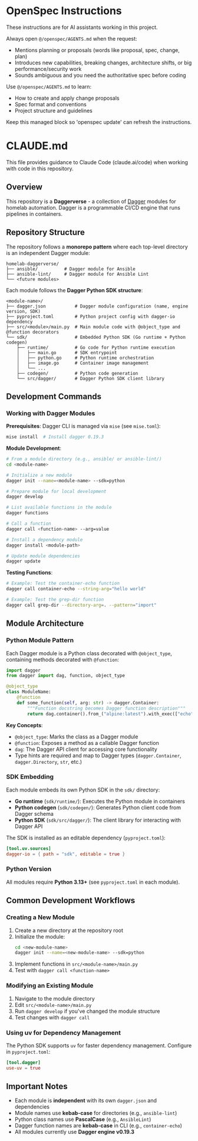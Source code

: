 <!-- OPENSPEC:START -->
# OpenSpec Instructions

These instructions are for AI assistants working in this project.

Always open `@/openspec/AGENTS.md` when the request:
- Mentions planning or proposals (words like proposal, spec, change, plan)
- Introduces new capabilities, breaking changes, architecture shifts, or big performance/security work
- Sounds ambiguous and you need the authoritative spec before coding

Use `@/openspec/AGENTS.md` to learn:
- How to create and apply change proposals
- Spec format and conventions
- Project structure and guidelines

Keep this managed block so 'openspec update' can refresh the instructions.

<!-- OPENSPEC:END -->

# CLAUDE.md

This file provides guidance to Claude Code (claude.ai/code) when working with code in this repository.

## Overview

This repository is a **Daggerverse** - a collection of [Dagger](https://dagger.io) modules for homelab automation. Dagger is a programmable CI/CD engine that runs pipelines in containers.

## Repository Structure

The repository follows a **monorepo pattern** where each top-level directory is an independent Dagger module:

```
homelab-daggerverse/
├── ansible/          # Dagger module for Ansible
├── ansible-lint/     # Dagger module for Ansible Lint
└── <future modules>
```

Each module follows the **Dagger Python SDK structure**:

```
<module-name>/
├── dagger.json           # Dagger module configuration (name, engine version, SDK)
├── pyproject.toml        # Python project config with dagger-io dependency
├── src/<module>/main.py  # Main module code with @object_type and @function decorators
└── sdk/                  # Embedded Python SDK (Go runtime + Python codegen)
    ├── runtime/          # Go code for Python runtime execution
    │   ├── main.go       # SDK entrypoint
    │   ├── python.go     # Python runtime orchestration
    │   ├── image.go      # Container image management
    │   └── ...
    ├── codegen/          # Python code generation
    └── src/dagger/       # Dagger Python SDK client library
```

## Development Commands

### Working with Dagger Modules

**Prerequisites**: Dagger CLI is managed via `mise` (see `mise.toml`):
```bash
mise install  # Install dagger 0.19.3
```

**Module Development**:
```bash
# From a module directory (e.g., ansible/ or ansible-lint/)
cd <module-name>

# Initialize a new module
dagger init --name=<module-name> --sdk=python

# Prepare module for local development
dagger develop

# List available functions in the module
dagger functions

# Call a function
dagger call <function-name> --arg=value

# Install a dependency module
dagger install <module-path>

# Update module dependencies
dagger update
```

**Testing Functions**:
```bash
# Example: Test the container-echo function
dagger call container-echo --string-arg="hello world"

# Example: Test the grep-dir function
dagger call grep-dir --directory-arg=. --pattern="import"
```

## Module Architecture

### Python Module Pattern

Each Dagger module is a Python class decorated with `@object_type`, containing methods decorated with `@function`:

```python
import dagger
from dagger import dag, function, object_type

@object_type
class ModuleName:
    @function
    def some_function(self, arg: str) -> dagger.Container:
        """Function docstring becomes Dagger function description"""
        return dag.container().from_("alpine:latest").with_exec(["echo", arg])
```

**Key Concepts**:
- `@object_type`: Marks the class as a Dagger module
- `@function`: Exposes a method as a callable Dagger function
- `dag`: The Dagger API client for accessing core functionality
- Type hints are required and map to Dagger types (`dagger.Container`, `dagger.Directory`, `str`, etc.)

### SDK Embedding

Each module embeds its own Python SDK in the `sdk/` directory:
- **Go runtime** (`sdk/runtime/`): Executes the Python module in containers
- **Python codegen** (`sdk/codegen/`): Generates Python client code from Dagger schema
- **Python SDK** (`sdk/src/dagger/`): The client library for interacting with Dagger API

The SDK is installed as an editable dependency (`pyproject.toml`):
```toml
[tool.uv.sources]
dagger-io = { path = "sdk", editable = true }
```

### Python Version

All modules require **Python 3.13+** (see `pyproject.toml` in each module).

## Common Development Workflows

### Creating a New Module

1. Create a new directory at the repository root
2. Initialize the module:
   ```bash
   cd <new-module-name>
   dagger init --name=<new-module-name> --sdk=python
   ```
3. Implement functions in `src/<module-name>/main.py`
4. Test with `dagger call <function-name>`

### Modifying an Existing Module

1. Navigate to the module directory
2. Edit `src/<module-name>/main.py`
3. Run `dagger develop` if you've changed the module structure
4. Test changes with `dagger call`

### Using uv for Dependency Management

The Python SDK supports `uv` for faster dependency management. Configure in `pyproject.toml`:
```toml
[tool.dagger]
use-uv = true
```

## Important Notes

- Each module is **independent** with its own `dagger.json` and dependencies
- Module names use **kebab-case** for directories (e.g., `ansible-lint`)
- Python class names use **PascalCase** (e.g., `AnsibleLint`)
- Dagger function names are **kebab-case** in CLI (e.g., `container-echo`)
- All modules currently use **Dagger engine v0.19.3**
